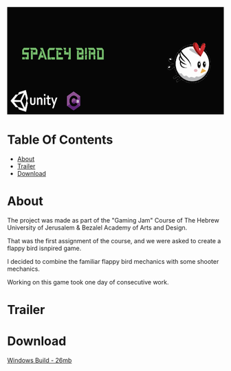 <div align='center'>
  
  <img src='Images/Banner.png' width = "625" height = "250">
  
  <div align='left'>
    
# Table Of Contents
  - [About](#about)
  - [Trailer](#trailer)
  - [Download](#download)


  # About
  
  The project was made as part of the "Gaming Jam" Course of The Hebrew University of Jerusalem &  Bezalel Academy of Arts and Design.
    
  That was the first assignment of the course, and we were asked to create a flappy bird isnpired game.
  
  I decided to combine the familiar flappy bird mechanics with some shooter mechanics.
  
  Working on this game took one day of consecutive work. 
     
    
  # Trailer
  
  
  # Download
  [Windows Build - 26mb](https://github.com/rshacham/Spacey-Bird/raw/main/Build/Space%20Chicken(Win).zip)
  
